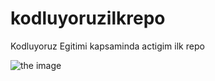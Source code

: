 # kodluyoruzilkrepo
Kodluyoruz Egitimi kapsaminda actigim ilk repo

![the image]("C:\Users\aldem\Desktop\kodluyoruzhw.jpg")

